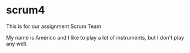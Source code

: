 # scrum4
This is for our assignment Scrum Team

My name is Americo and I like to play a lot of instruments, but I don't play any well.